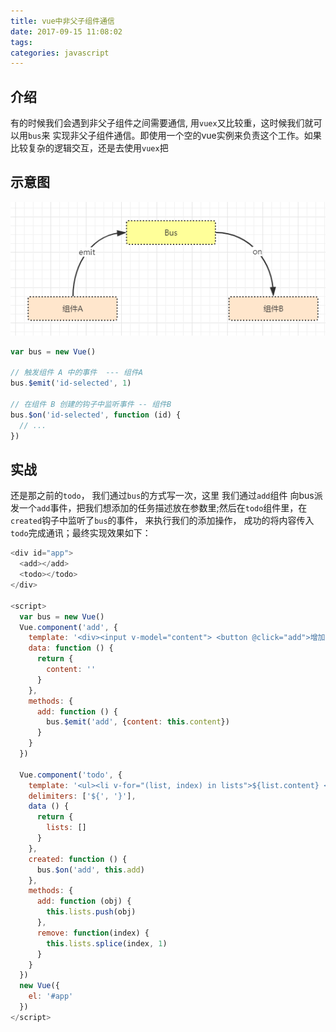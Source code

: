 ```yaml
---
title: vue中非父子组件通信
date: 2017-09-15 11:08:02
tags:
categories: javascript
---
```


## 介绍

有的时候我们会遇到非父子组件之间需要通信, 用`vuex`又比较重，这时候我们就可以用`bus`来
实现非父子组件通信。即使用一个空的vue实例来负责这个工作。如果比较复杂的逻辑交互，还是去使用`vuex`把


## 示意图

![image](/images/event-bus.png)

``` javascript
var bus = new Vue()

// 触发组件 A 中的事件  --- 组件A
bus.$emit('id-selected', 1)

// 在组件 B 创建的钩子中监听事件 -- 组件B
bus.$on('id-selected', function (id) {
  // ...
})
```

## 实战

还是那之前的`todo`， 我们通过`bus`的方式写一次，这里 我们通过`add`组件 向bus派发一个`add`事件，把我们想添加的任务描述放在参数里;然后在`todo`组件里，在`created`钩子中监听了`bus`的事件， 来执行我们的添加操作，
成功的将内容传入`todo`完成通讯；最终实现效果如下：

<script src="https://cdn.bootcss.com/vue/2.4.2/vue.js"></script>

<div id="app">
  <add></add>
  <todo></todo>
</div>

<script>
  var bus = new Vue()
  Vue.component('add', {
    template: '<div><input v-model="content"> <button @click="add">增加任务</button></div>',
    data: function () {
      return {
        content: ''
      }
    },
    methods: {
      add: function () {
        bus.$emit('add', {content: this.content})
      }
    }
  })

  Vue.component('todo', {
    template: '<ul><li v-for="(list, index) in lists">${list.content} <button @click="remove(index)">x</button></li></ul>',
    delimiters: ['${', '}'],
    data () {
      return {
        lists: []
      }
    },
    created: function () {
      bus.$on('add', this.add)
    },
    methods: {
      add: function (obj) {
        this.lists.push(obj)
      },
      remove: function(index) {
        this.lists.splice(index, 1)
      }
    }
  })
  new Vue({
    el: '#app'
  })
</script>


```javascript
<div id="app">
  <add></add>
  <todo></todo>
</div>

<script>
  var bus = new Vue()
  Vue.component('add', {
    template: '<div><input v-model="content"> <button @click="add">增加任务</button></div>',
    data: function () {
      return {
        content: ''
      }
    },
    methods: {
      add: function () {
        bus.$emit('add', {content: this.content})
      }
    }
  })

  Vue.component('todo', {
    template: '<ul><li v-for="(list, index) in lists">${list.content} <button @click="remove(index)">x</button></li></ul>',
    delimiters: ['${', '}'],
    data () {
      return {
        lists: []
      }
    },
    created: function () {
      bus.$on('add', this.add)
    },
    methods: {
      add: function (obj) {
        this.lists.push(obj)
      },
      remove: function(index) {
        this.lists.splice(index, 1)
      }
    }
  })
  new Vue({
    el: '#app'
  })
</script>
```